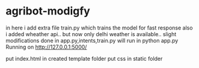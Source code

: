 # agribot-modigfy

in here i add extra file train.py which trains the model for fast response
also i added wheather api.. but now only delhi weather is available..
slight modifications done in app.py,intents,train.py
will run in python app.py
Running on http://127.0.0.1:5000/

 put index.html in  created template folder
 put css in static folder
 
